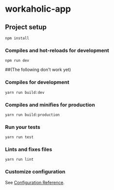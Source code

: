 # workaholic-app

## Project setup
```
npm install
```

### Compiles and hot-reloads for development
```
npm run dev
```


##(The following don't work yet)

### Compiles for development
```
yarn run build:dev
```

### Compiles and minifies for production
```
yarn run build:production
```

### Run your tests
```
yarn run test
```

### Lints and fixes files
```
yarn run lint
```

### Customize configuration
See [Configuration Reference](https://cli.vuejs.org/config/).
